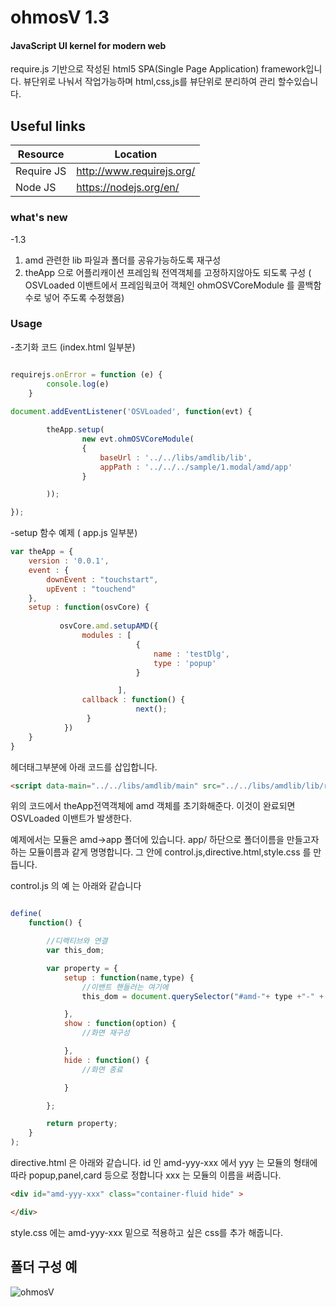  ohmosV 1.3
===========

#### JavaScript UI kernel for modern web ####

require.js 기반으로 작성된 html5 SPA(Single Page Application) framework입니다.
뷰단위로 나눠서 작업가능하며 html,css,js를 뷰단위로 분리하여 관리 할수있습니다.

## Useful links

| Resource | Location |
| -------------- | -------------- |
| Require JS       | http://www.requirejs.org/ |
| Node JS          | https://nodejs.org/en/ |

### what's new ###
-1.3 
1.  amd 관련한 lib 파일과 폴더를 공유가능하도록 재구성
2. theApp 으로 어플리캐이션 프레임웍 전역객체를 고정하지않아도 되도록 구성
( OSVLoaded 이밴트에서 프레임웍코어 객체인 ohmOSVCoreModule 를  콜백함수로 넣어 주도록 수정했음)

### Usage ###

-초기화 코드 (index.html 일부분)

```js

requirejs.onError = function (e) {
        console.log(e)
    }
    
document.addEventListener('OSVLoaded', function(evt) {

        theApp.setup(
                new evt.ohmOSVCoreModule(
                {
                    baseUrl : '../../libs/amdlib/lib',
                    appPath : '../../../sample/1.modal/amd/app'
                }

        ));

});
```



-setup 함수 예제 ( app.js 일부분)

```js
var theApp = {
    version : '0.0.1',
    event : {
        downEvent : "touchstart",
        upEvent : "touchend"
    },
    setup : function(osvCore) {
           
           osvCore.amd.setupAMD({
                modules : [
                            {
                                name : 'testDlg',
                                type : 'popup'
                            }

                        ],
                callback : function() {
                            next();
                 }
            })
    }
}
```

헤더태그부분에 아래 코드를 삽입합니다.

```html
<script data-main="../../libs/amdlib/main" src="../../libs/amdlib/lib/require.js"></script>
```
위의 코드에서 theApp전역객체에 amd 객체를 초기화해준다. 이것이 완료되면 OSVLoaded 이밴트가 발생한다.

예제에서는 모듈은 amd->app 폴더에 있습니다.
app/ 하단으로 폴더이름을 만들고자 하는 모듈이름과 같게 명명합니다.
그 안에 control.js,directive.html,style.css 를 만듭니다. 

control.js 의 예 는 아래와 같습니다
```js

define(
    function() {

        //디랙티브와 연결
        var this_dom;

        var property = {
            setup : function(name,type) {
                //이밴트 핸들러는 여기에
                this_dom = document.querySelector("#amd-"+ type +"-" + name);

            },
            show : function(option) {
                //화면 재구성

            },
            hide : function() {
                //화면 종료

            }

        };

        return property;
    }
);
```

directive.html 은 아래와 같습니다.
id 인 amd-yyy-xxx 에서
yyy 는 모듈의 형태에 따라 popup,panel,card 등으로 정합니다
xxx 는 모듈의 이름을 써줍니다.
```html
<div id="amd-yyy-xxx" class="container-fluid hide" >

</div>
```

style.css 에는 amd-yyy-xxx 밑으로 적용하고 싶은 css를 추가 해줍니다. 

## 폴더 구성 예 ##

![ohmosV](https://4.bp.blogspot.com/-hLZ1La-5vR4/V0KPY2OMCjI/AAAAAAAABO0/mG3zOm47TC0Exfa-RkzkeW1wmumZKvOmgCLcB/s1600/%25E1%2584%2589%25E1%2585%25B3%25E1%2584%258F%25E1%2585%25B3%25E1%2584%2585%25E1%2585%25B5%25E1%2586%25AB%25E1%2584%2589%25E1%2585%25A3%25E1%2586%25BA%2B2016-05-23%2B%25E1%2584%258B%25E1%2585%25A9%25E1%2584%2592%25E1%2585%25AE%2B2.04.13.png)